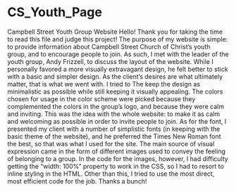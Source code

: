 # CS_Youth_Page
Campbell Street Youth Group Website
Hello! Thank you for taking the time to read this file and judge this project!
	The purpose of my website is simple: to provide information about Campbell Street Church of Christ’s youth group, and to encourage people to join. As such, I met with the leader of the youth group, Andy Frizzell, to discuss the layout of the website. While I personally favored a more visually extravagant design, he felt better to stick with a basic and simpler design. As the client’s desires are what ultimately matter, that is what we went with. I tried to The keep the design as minimalistic as possible while still keeping it visually appealing. The colors chosen for usage in the color scheme were picked because they complemented the colors in the group’s logo, and because they were calm and inviting. This was the idea with the whole website: to make it as calm and welcoming as possible in order to invite people to join. As for the font, I presented my client with a number of simplistic fonts (in keeping with the basic theme of the website), and he preferred the Times New Roman font the best, so that was what I used for the site. The main source of visual expression came in the form of different images used to convey the feeling of belonging to a group. In the code for the images, however, I had difficulty getting the “width: 100%” property to work in the CSS, so I had to resort to inline styling in the HTML. Other than this, I tried to use the most direct, most efficient code for the job. 
Thanks a bunch!
